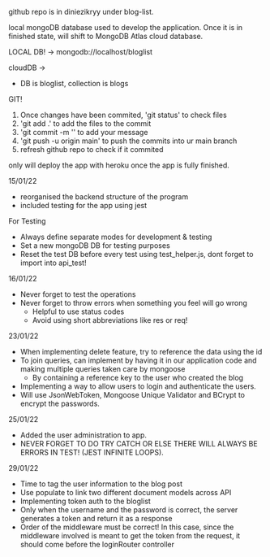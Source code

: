 github repo is in diniezikryy under blog-list.

local mongoDB database used to develop the application. Once it is in finished state, will shift to MongoDB Atlas cloud database.

LOCAL DB! -> mongodb://localhost/bloglist

cloudDB ->

- DB is bloglist, collection is blogs

GIT!

1. Once changes have been commited, 'git status' to check files
2. 'git add .' to add the files to the commit
3. 'git commit -m '<enter message>' to add your message
4. 'git push -u origin main' to push the commits into ur main branch
5. refresh github repo to check if it commited

only will deploy the app with heroku once the app is fully finished.

15/01/22

- reorganised the backend structure of the program
- included testing for the app using jest

For Testing

- Always define separate modes for development & testing
- Set a new mongoDB DB for testing purposes
- Reset the test DB before every test using test_helper.js, dont forget to import into api_test!

16/01/22

- Never forget to test the operations
- Never forget to throw errors when something you feel will go wrong
  - Helpful to use status codes
  - Avoid using short abbreviations like res or req!

23/01/22

- When implementing delete feature, try to reference the data using the id
- To join queries, can implement by having it in our application code and making multiple queries taken care by mongoose
  - By containing a reference key to the user who created the blog
- Implementing a way to allow users to login and authenticate the users.
- Will use JsonWebToken, Mongoose Unique Validator and BCrypt to encrypt the passwords.

25/01/22

- Added the user administration to app.
- NEVER FORGET TO DO TRY CATCH OR ELSE THERE WILL ALWAYS BE ERRORS IN TEST! (JEST INFINITE LOOPS).

29/01/22

- Time to tag the user information to the blog post
- Use populate to link two different document models across API
- Implementing token auth to the bloglist
- Only when the username and the password is correct, the server generates a token and return it as a response
- Order of the middleware must be correct! In this case, since the middleware involved is meant to get the token from the request, it should come before the loginRouter controller
